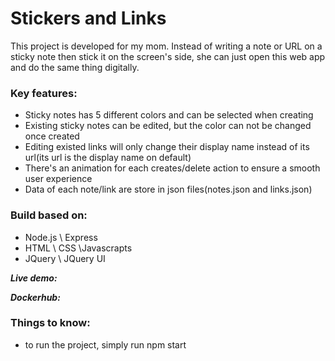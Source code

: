 # Stickers and Links

This project is developed for my mom. Instead of writing a note or URL on a sticky note then stick it on the screen's side, she can just open this web app and do the same thing digitally.


### Key features:
 - Sticky notes has 5 different colors and can be selected when creating
 - Existing sticky notes can be edited, but the color can not be changed once created
 - Editing existed links will only change their display name instead of its url(its url is the display name on default)
 - There's an animation for each creates/delete action to ensure a smooth user experience
 - Data of each note/link are store in json files(notes.json and links.json)
 
 
### Build based on:
 - Node.js \ Express
 - HTML \ CSS \Javascrapts
 - JQuery \ JQuery UI


***Live demo:***

***Dockerhub:***


### Things to know:
 - to run the project, simply run npm start
 
